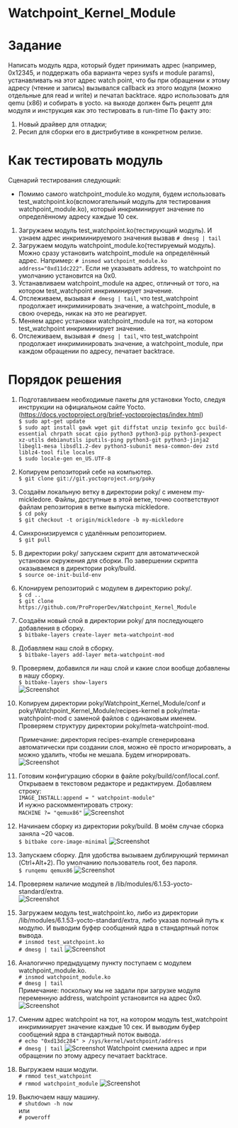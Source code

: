 # Watchpoint_Kernel_Module
# Задание
Написать модуль ядра, который будет принимать адрес (например, 0x12345, и поддержать оба варианта через sysfs и module params), устанавливать на этот адрес watch point, что бы при обращении к этому адресу (чтение и запись) вызывался callback из этого модуля (можно отдельные для read и write) и печатал backtrace. ядро использовать для qemu (x86) и собирать в yocto. на выходе должен быть рецепт для модуля и инструкция как это тестировать в run-time
По факту это:
1. Новый драйвер для отладки;
2. Ресип для сборки его в дистрибутиве в конкретном релизе.
# Как тестировать модуль
Сценарий тестирования следующий:
* Помимо самого watchpoint_module.ko модуля, будем использовать test_watchpoint.ko(вспомогательный модуль для тестирования watchpoint_module.ko), который инкриминирует значение по определённому адресу каждые 10 сек.
1. Загружаем модуль test_watchpoint.ko(тестирующий модуль). И узнаем адрес инкриминируемого значения вызвав `# dmesg | tail`
2. Загружаем модуль watchpoint_module.ko(тестируемый модуль). Можно сразу установить watchpoint_module на определённый адрес. Например: `# insmod watchpoint_module.ko address="0xd11dc222"`. Если не указывать address, то watchpoint по умолчанию установится на 0x0.
3. Устанавливаем watchpoint_module на адрес, отличный от того, на котором test_watchpoint инкриминирует значение.
4. Отслеживаем, вызывая `# dmesg | tail`, что test_watchpoint продолжает инкриминировать значение, а watchpoint_module, в свою очередь, никак на это не реагирует.
5. Меняем адрес установки watchpoint_module на тот, на котором test_watchpoint инкриминирует значение.
6. Отслеживаем, вызывая `# dmesg | tail`, что test_watchpoint продолжает инкриминировать значение, а watchpoint_module, при каждом обращении по адресу, печатает backtrace.
# Порядок решения
1. Подготавливаем необходимые пакеты для установки Yocto, следуя инструкции на официальном сайте Yocto. \
   (https://docs.yoctoproject.org/brief-yoctoprojectqs/index.html) \
   `$ sudo apt-get update` \
   `$ sudo apt install gawk wget git diffstat unzip texinfo gcc build-essential chrpath socat cpio python3 python3-pip python3-pexpect xz-utils debianutils iputils-ping python3-git python3-jinja2 libegl1-mesa libsdl1.2-dev python3-subunit mesa-common-dev zstd liblz4-tool file locales` \
   `$ sudo locale-gen en_US.UTF-8`
2. Копируем репозиторий себе на компьютер. \
   `$ git clone git://git.yoctoproject.org/poky`
3. Cоздаём локальную ветку в директории poky/ с именем my-mickledore. Файлы, доступные в этой ветке, точно соответствуют файлам репозитория в ветке выпуска mickledore. \
   `$ cd poky` \
   `$ git checkout -t origin/mickledore -b my-mickledore`
4. Синхронизируемся с удалённым репозиторием. \
   `$ git pull`
5. В директории poky/ запускаем скрипт для автоматической установки окружения для сборки. По завершении скрипта оказываемся в
   директории poky/build.  \
   `$ source oe-init-build-env`
6. Клонируем репозиторий с модулем в директорию poky/. \
   `$ cd ..` \
   `$ git clone https://github.com/ProProperDev/Watchpoint_Kernel_Module`
7. Создаём новый слой в директории poky/ для последующего добавления в сборку.  \
   `$ bitbake-layers create-layer meta-watchpoint-mod`
8. Добавляем наш слой в сборку.  \
   `$ bitbake-layers add-layer meta-watchpoint-mod` 
9. Проверяем, добавился ли наш слой и какие слои вообще добавлены в нашу сборку.  \
   `$ bitbake-layers show-layers`  \
    ![Screenshot](https://github.com/ProProperDev/Watchpoint_Kernel_Module/blob/main/Screenshots/CreateAddCheckNewLayer.png)
10. Копируем директории poky/Watchpoint_Kernel_Module/conf и poky/Watchpoint_Kernel_Module/recipes-kernel в poky/meta-watchpoint-mod c заменой файлов с одинаковым именем. Проверяем структуру директории poky/meta-watchpoint-mod.
    
    Примечание: директория recipes-example сгенерирована автоматически при создании слоя, можно её просто игнорировать, а можно удалить, чтобы не мешала. Будем игнорировать.
    ![Screenshot](https://github.com/ProProperDev/Watchpoint_Kernel_Module/blob/main/Screenshots/CopyInLayerAndCheckThisTree.png)
11. Готовим конфигурацию сборки в файле poky/build/conf/local.conf. Открываем в текстовом редакторе и редактируем.
    Добавляем строку:  \
    `IMAGE_INSTALL:append = " watchpoint-module"`  \
    И нужно раскомментировать строку:  \
    `MACHINE ?= "qemux86"`
    ![Screenshot](https://github.com/ProProperDev/Watchpoint_Kernel_Module/blob/main/Screenshots/PrepareLocalConf.png)
12. Начинаем сборку из директории poky/build. В моём случае сборка заняла ~20 часов.  \
    `$ bitbake core-image-minimal`
    ![Screenshot](https://github.com/ProProperDev/Watchpoint_Kernel_Module/blob/main/Screenshots/AfterBuildingImage.png)
13. Запускаем сборку. Для удобства вызываем дублирующий терминал (Ctrl+Alt+2). По умолчанию пользователь root, без пароля. \
    `$ runqemu qemux86`
    ![Screenshot](https://github.com/ProProperDev/Watchpoint_Kernel_Module/blob/main/Screenshots/RunqemuQemux86.png)
14. Проверяем наличие модулей в /lib/modules/6.1.53-yocto-standard/extra.  \
    ![Screenshot](https://github.com/ProProperDev/Watchpoint_Kernel_Module/blob/main/Screenshots/InModDir.png)
15. Загружаем модуль test_watchpoint.ko, либо из директории /lib/modules/6.1.53-yocto-standard/extra, либо указав полный путь к модулю. И выводим буфер сообщений ядра в стандартный поток вывода.   \
    `# insmod test_watchpoint.ko`  \
    `# dmesg | tail`
    ![Screenshot](https://github.com/ProProperDev/Watchpoint_Kernel_Module/blob/main/Screenshots/TestModIns.png)
16. Аналогично предыдущему пункту поступаем с модулем watchpoint_module.ko.  \
    `# insmod watchpoint_module.ko`  \
    `# dmesg | tail`  \
    Примечание: поскольку мы не задали при загрузке модуля переменную address, watchpoint установится на адрес 0x0.
    ![Screenshot](https://github.com/ProProperDev/Watchpoint_Kernel_Module/blob/main/Screenshots/WatchModIns.png)
17. Сменим адрес watchpoint на тот, на котором модуль test_watchpoint инкриминирует значение каждые 10 сек. И выводим буфер сообщений ядра в стандартный поток вывода. \
    `# echo "0xd13dc284" > /sys/kernel/watchpoint/address`  \
    `# dmesg | tail`
    ![Screenshot](https://github.com/ProProperDev/Watchpoint_Kernel_Module/blob/main/Screenshots/ChangeAddress1.png)
    Watchpoint сменила адрес и при обращении по этому адресу печатает backtrace.
18. Выгружаем наши модули.  \
    `# rmmod test_watchpoint`  \
    `# rmmod watchpoint_module`
    ![Screenshot](https://github.com/ProProperDev/Watchpoint_Kernel_Module/blob/main/Screenshots/RmmodMods.png)
19. Выключаем нашу машину.  \
    `# shutdown -h now`  \
    или  \
    `# poweroff`

    
   
